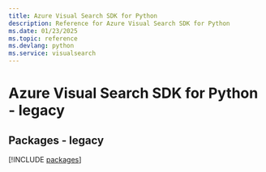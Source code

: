```yaml
---
title: Azure Visual Search SDK for Python
description: Reference for Azure Visual Search SDK for Python
ms.date: 01/23/2025
ms.topic: reference
ms.devlang: python
ms.service: visualsearch
---
```

# Azure Visual Search SDK for Python - legacy
## Packages - legacy
[!INCLUDE [packages](visual-search-index.md)]
